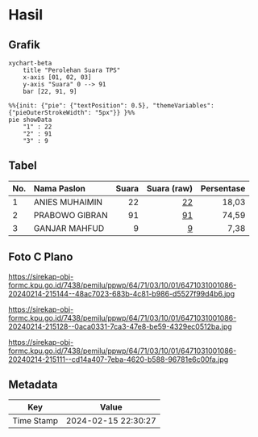 # Hasil

## Grafik

```mermaid
xychart-beta
    title "Perolehan Suara TPS"
    x-axis [01, 02, 03]
    y-axis "Suara" 0 --> 91
    bar [22, 91, 9]
```

```mermaid
%%{init: {"pie": {"textPosition": 0.5}, "themeVariables": {"pieOuterStrokeWidth": "5px"}} }%%
pie showData
    "1" : 22
    "2" : 91
    "3" : 9
```

## Tabel

| No. | Nama Paslon    | Suara | Suara (raw) | Persentase |
|:--- |:-------------- | -----:| -----------:| ----------:|
| 1   | ANIES MUHAIMIN | 22    | [22][p-1]   | 18,03      |
| 2   | PRABOWO GIBRAN | 91    | [91][p-2]   | 74,59      |
| 3   | GANJAR MAHFUD  | 9     | [9][p-3]    | 7,38       |


[p-1]: https://github.com/gigit-pemilu/pemilu-2024-64-kalimantan-timur/blob/main/pilpres/hitung-suara/sub/64-kalimantan-timur/sub/71-kota-balikpapan/sub/03-balikpapan-utara/sub/1001-batu-ampar/sub/086-tps/sub/paslon-1.txt
[p-2]: https://github.com/gigit-pemilu/pemilu-2024-64-kalimantan-timur/blob/main/pilpres/hitung-suara/sub/64-kalimantan-timur/sub/71-kota-balikpapan/sub/03-balikpapan-utara/sub/1001-batu-ampar/sub/086-tps/sub/paslon-2.txt
[p-3]: https://github.com/gigit-pemilu/pemilu-2024-64-kalimantan-timur/blob/main/pilpres/hitung-suara/sub/64-kalimantan-timur/sub/71-kota-balikpapan/sub/03-balikpapan-utara/sub/1001-batu-ampar/sub/086-tps/sub/paslon-3.txt

## Foto C Plano

https://sirekap-obj-formc.kpu.go.id/7438/pemilu/ppwp/64/71/03/10/01/6471031001086-20240214-215144--48ac7023-683b-4c81-b986-d5527f99d4b6.jpg

https://sirekap-obj-formc.kpu.go.id/7438/pemilu/ppwp/64/71/03/10/01/6471031001086-20240214-215128--0aca0331-7ca3-47e8-be59-4329ec0512ba.jpg

https://sirekap-obj-formc.kpu.go.id/7438/pemilu/ppwp/64/71/03/10/01/6471031001086-20240214-215111--cd14a407-7eba-4620-b588-96781e6c00fa.jpg


## Metadata

| Key        | Value               |
| ---------- | ------------------- |
| Time Stamp | 2024-02-15 22:30:27 |



